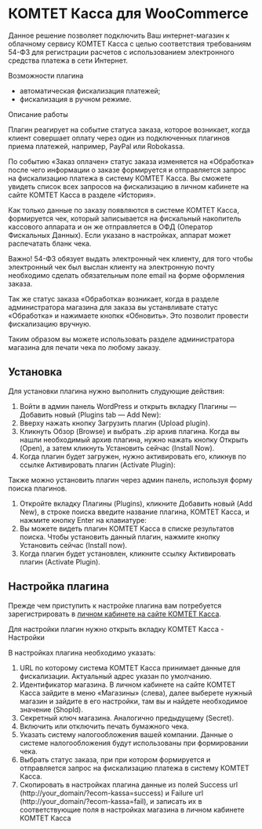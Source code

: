 # КОМТЕТ Касса для WooCommerce

Данное решение позволяет подключить Ваш интернет-магазин к облачному сервису КОМТЕТ Касса с целью соответствия требованиям 54-ФЗ для регистрации расчетов с использованием электронного средства платежа в сети Интернет.

Возможности плагина

  - автоматическая фискализация платежей;
  - фискализация в ручном режиме.

Описание работы

Плагин реагирует на событие статуса заказа, которое возникает, когда клиент совершает оплату через один из подключенных плагинов приема платежей, например, PayPal или Robokassa.

По событию «Заказ оплачен» статус заказа изменяется на «Обработка» после чего информации о заказе формируется и отправляется запрос на фискализацию платежа в систему КОМТЕТ Касса. Вы сможете увидеть список всех запросов на фискализацию в личном кабинете на сайте КОМТЕТ Касса в разделе «История».

Как только данные по заказу появляются в системе КОМТЕТ Касса, формируется чек, который записывается на фискальный накопитель кассового аппарата и он же отправляется в ОФД (Оператор Фискальных Данных). Если указано в настройках, аппарат может распечатать бланк чека.

Важно! 54-ФЗ обязует выдать электронный чек клиенту, для того чтобы электронный чек был выслан клиенту на электронную почту необходимо сделать обязательным поле email на форме оформления заказа.

Так же статус заказа «Обработка» возникает, когда в разделе администратора магазина для заказа вы устанвливате статус «Обработка» и нажимаете кнопкк «Обновить». Это позволит провести фискализацию вручную.

Таким образом вы можете использовать разделе администратора магазина для печати чека по любому заказу.

## Установка
Для установки плагина нужно выполнить слудующие действия:
1. Войти в админ панель WordPress и открыть вкладку Плагины — Добавить новый (Plugins tab — Add New):
2. Вверху нажать кнопку Загрузить плагин (Upload plugin).
3. Кликнуть Обзор (Browse) и выбрать .zip архив плагина. Когда вы нашли необходимый архив плагина, нужно нажать кнопку Открыть (Open), а затем кликнуть Установить сейчас (Install Now).
4. Когда плагин будет загружен, нужно активировать его, кликнув по ссылке Активировать плагин (Activate Plugin):

Также можно установить плагин через админ панель, используя форму поиска плагинов.
1. Откройте вкладку Плагины (Plugins), кликните Добавить новый (Add New), в строке поиска введите название плагина, КОМТЕТ Касса, и нажмите кнопку Enter на клавиатуре:
2. Вы можете видеть плагин КОМТЕТ Касса в списке результатов поиска. Чтобы установить данный плагин, нажмите кнопку Установить сейчас (Install now).
3. Когда плагин будет установлен, кликните ссылку Активировать плагин (Activate Plugin).

## Настройка плагина

Прежде чем приступить к настройке плагина вам потребуется зарегистрировать в [личном кабинете на сайте КОМТЕТ Касса](https://kassa.ecom.ru/signup).

Для настройки плагин нужно открыть вкладку КОМТЕТ Касса - Настройки

В настройках плагина необходимо указать:
1. URL по которому система КОМТЕТ Касса принимает данные для фискализации. Актуальный адрес указан по умолчанию.
2. Идентификатор магазина. В личном кабинете на сайте КОМТЕТ Касса зайдите в меню «Магазины» (слева), далее выберете нужный магазин и зайдите в его настройки, там вы и найдете необходимое значение (ShopId).
3. Секретный ключ магазина. Аналогично предыдущему (Secret).
4. Включить или отключить печать бумажного чека.
5. Указать систему налогообложения вашей компании. Данные о системе налогообложения будут использованы при формировании чека.
6. Выбрать статус заказа, при при котором формируется и отправляется запрос на фискализацию платежа в систему КОМТЕТ Касса.
7. Скопировать в настройках плагина данные из полей Success url (http://your_domain/?ecom-kassa=success)  и Failure url (http://your_domain/?ecom-kassa=fail), и записать их в соответствующие поля в настройках магазина в личном кабинете КОМТЕТ Касса
